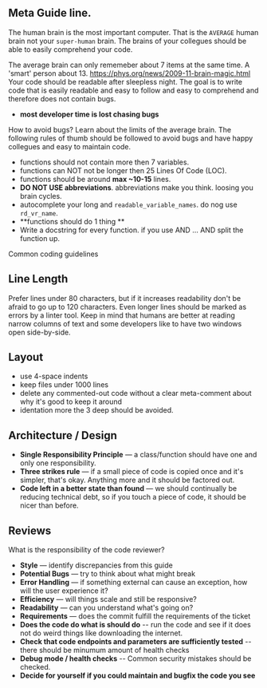 
## Meta Guide line.

The human brain is the most important computer. That is the `AVERAGE` human brain
not your `super-human` brain. The brains of your collegues should be able to easily 
comprehend your code.

The average brain can only rememeber about 7 items at the same time. A 'smart' 
person about 13. https://phys.org/news/2009-11-brain-magic.html
Your code should be readable after sleepless night.
The goal is to write code that is easily readable and easy to follow and easy to comprehend
and therefore does not contain bugs.

- **most developer time is lost chasing bugs**

How to avoid bugs? Learn about the limits of the average brain.
The following rules of thumb should be followed to avoid bugs and have 
happy collegues and easy to maintain code.

- functions should not contain more then 7 variables.
- functions can NOT not be longer then 25 Lines Of Code (LOC).
- functions should be around **max ~10-15** lines.
- **DO NOT USE abbreviations**. abbreviations make you think. loosing you brain cycles.
- autocomplete your long and `readable_variable_names`. do nog use `rd_vr_name`.
- **functions should do 1 thing **
- Write a docstring for every function. if you use AND ... AND split the function up.

Common coding guidelines

## Line Length

Prefer lines under 80 characters, but if it increases readability don't be
afraid to go up to 120 characters. Even longer lines should be marked as errors
by a linter tool. Keep in mind that humans are better at reading narrow columns
of text and some developers like to have two windows open side-by-side.

## Layout

- use 4-space indents
- keep files under 1000 lines
- delete any commented-out code without a clear meta-comment about why it's
  good to keep it around
- identation more the 3 deep should be avoided.

## Architecture / Design

- **Single Responsibility Principle** — a class/function should have one and
  only one responsibility.
- **Three strikes rule** — if a small piece of code is copied once and it's
  simpler, that's okay. Anything more and it should be factored out.
- **Code left in a better state than found** — we should continually be
  reducing technical debt, so if you touch a piece of code, it should be nicer
  than before.

## Reviews

What is the responsibility of the code reviewer?

- **Style** — identify discrepancies from this guide
- **Potential Bugs** — try to think about what might break
- **Error Handling** — if something external can cause an exception, how will
  the user experience it?
- **Efficiency** — will things scale and still be responsive?
- **Readability** — can you understand what's going on?
- **Requirements** — does the commit fulfill the requirements of the ticket
- **Does the code do what is should do** -- run the code and see if it does not do weird things like downloading the internet.
- **Check that code endpoints and parameters are sufficiently tested** -- there should be minumum amount of health checks
- **Debug mode / health checks** -- Common security mistakes should be checked.
- **Decide for yourself if you could maintain and bugfix the code you see**
